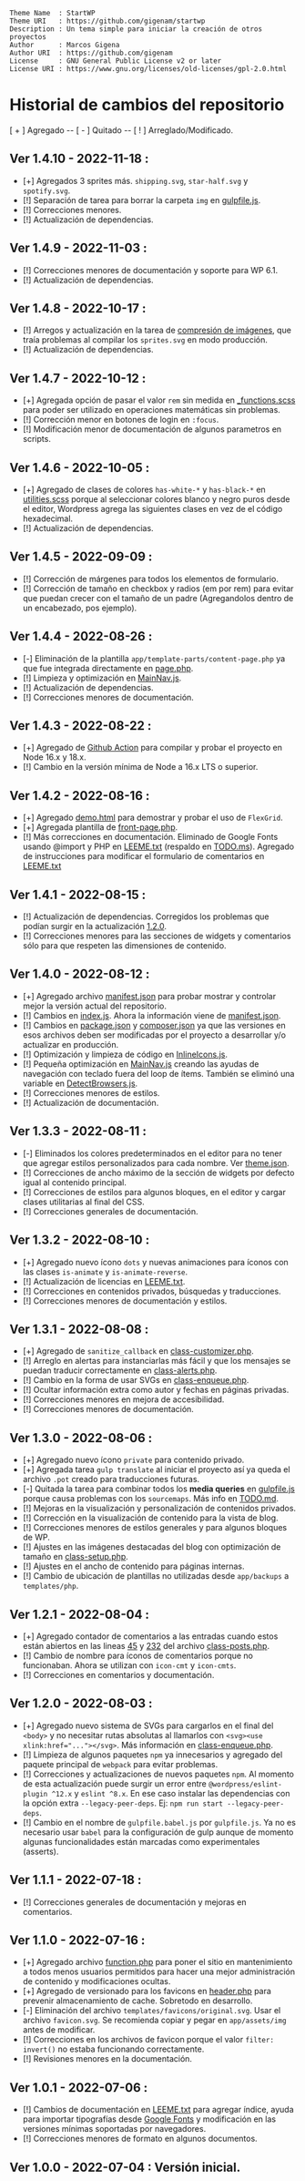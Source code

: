 ```
Theme Name  : StartWP
Theme URI   : https://github.com/gigenam/startwp
Description : Un tema simple para iniciar la creación de otros proyectos
Author      : Marcos Gigena
Author URI  : https://github.com/gigenam
License     : GNU General Public License v2 or later
License URI : https://www.gnu.org/licenses/old-licenses/gpl-2.0.html
```

# Historial de cambios del repositorio

[ + ] Agregado -- [ - ] Quitado -- [ ! ] Arreglado/Modificado.

## Ver 1.4.10 - 2022-11-18 :

- [+] Agregados 3 sprites más. `shipping.svg`, `star-half.svg` y `spotify.svg`.
- [!] Separación de tarea para borrar la carpeta `img` en [gulpfile.js](gulpfile.js#L102).
- [!] Correcciones menores.
- [!] Actualización de dependencias.

## Ver 1.4.9 - 2022-11-03 :

- [!] Correcciones menores de documentación y soporte para WP 6.1.
- [!] Actualización de dependencias.

## Ver 1.4.8 - 2022-10-17 :

- [!] Arregos y actualización en la tarea de [compresión de imágenes](./gulpfile.js#L179),
  que traía problemas al compilar los `sprites.svg` en modo producción.
- [!] Actualización de dependencias.

## Ver 1.4.7 - 2022-10-12 :

- [+] Agregada opción de pasar el valor `rem` sin medida en
  [\_functions.scss](app/assets/scss/abstracts/_functions.scss#L13) para poder
  ser utilizado en operaciones matemáticas sin problemas.
- [!] Corrección menor en botones de login en `:focus`.
- [!] Modificación menor de documentación de algunos parametros en scripts.

## Ver 1.4.6 - 2022-10-05 :

- [+] Agregado de clases de colores `has-white-*` y `has-black-*` en
  [utilities.scss](app/assets/scss/base/_utilities.scss#L279) porque al seleccionar
  colores blanco y negro puros desde el editor, Wordpress agrega las siguientes
  clases en vez de el código hexadecimal.
- [!] Actualización de dependencias.

## Ver 1.4.5 - 2022-09-09 :

- [!] Corrección de márgenes para todos los elementos de formulario.
- [!] Corrección de tamaño en checkbox y radios (em por rem) para evitar que
  puedan crecer con el tamaño de un padre (Agregandolos dentro de un encabezado,
  pos ejemplo).

## Ver 1.4.4 - 2022-08-26 :

- [-] Eliminación de la plantilla `app/template-parts/content-page.php` ya que
  fue integrada directamente en [page.php](app/page.php).
- [!] Limpieza y optimización en [MainNav.js](app/assets/js/components/MainNav.js).
- [!] Actualización de dependencias.
- [!] Correcciones menores de documentación.

## Ver 1.4.3 - 2022-08-22 :

- [+] Agregado de [Github Action](.github/workflows/build.yml) para compilar y
  probar el proyecto en Node 16.x y 18.x.
- [!] Cambio en la versión mínima de Node a 16.x LTS o superior.

## Ver 1.4.2 - 2022-08-16 :

- [+] Agregado [demo.html](app/assets/scss/flexgrid/demo.html) para demostrar y
  probar el uso de `FlexGrid`.
- [+] Agregada plantilla de [front-page.php](/templates/php/front-page.php).
- [!] Más correcciones en documentación. Eliminado de Google Fonts usando
  @import y PHP en [LEEME.txt](app/LEEME.txt) (respaldo en [TODO.ms](TODO.md)).
  Agregado de instrucciones para modificar el formulario de comentarios en
  [LEEME.txt](app/LEEME.txt#L177)

## Ver 1.4.1 - 2022-08-15 :

- [!] Actualización de dependencias. Corregidos los problemas que podían surgir
  en la actualización [1.2.0](#ver-120---2022-08-03).
- [!] Correcciones menores para las secciones de widgets y comentarios sólo para
  que respeten las dimensiones de contenido.

## Ver 1.4.0 - 2022-08-12 :

- [+] Agregado archivo [manifest.json](manifest.json) para probar mostrar y
  controlar mejor la versión actual del repositorio.
- [!] Cambios en [index.js](index.js). Ahora la información viene de [manifest.json](manifest.json).
- [!] Cambios en [package.json](package.json) y [composer.json](composer.json)
  ya que las versiones en esos archivos deben ser modificadas por el proyecto a
  desarrollar y/o actualizar en producción.
- [!] Optimización y limpieza de código en [InlineIcons.js](app/assets/js/utilities/InlineIcons.js).
- [!] Pequeña optimización en [MainNav.js](app/assets/js/components/MainNav.js)
  creando las ayudas de navegación con teclado fuera del loop de ítems. También
  se eliminó una variable en [DetectBrowsers.js](app/assets/js/utilities/DetectBrowsers.js).
- [!] Correcciones menores de estilos.
- [!] Actualización de documentación.

## Ver 1.3.3 - 2022-08-11 :

- [-] Eliminados los colores predeterminados en el editor para no tener que
  agregar estilos personalizados para cada nombre. Ver [theme.json](app/theme.json#L10).
- [!] Correcciones de ancho máximo de la sección de widgets por defecto igual al
  contenido principal.
- [!] Correcciones de estilos para algunos bloques, en el editor y cargar clases
  utilitarias al final del CSS.
- [!] Correcciones generales de documentación.

## Ver 1.3.2 - 2022-08-10 :

- [+] Agregado nuevo ícono `dots` y nuevas animaciones para íconos con las clases
  `is-animate` y `is-animate-reverse`.
- [!] Actualización de licencias en [LEEME.txt](app/LEEME.txt#L219).
- [!] Correcciones en contenidos privados, búsquedas y traducciones.
- [!] Correcciones menores de documentación y estilos.

## Ver 1.3.1 - 2022-08-08 :

- [+] Agregado de `sanitize_callback` en [class-customizer.php](app/inc/custom/class-customizer.php#L53).
- [!] Arreglo en alertas para instanciarlas más fácil y que los mensajes se puedan
  traducir correctamente en [class-alerts.php](app/inc/setup/class-alerts.php#L123).
- [!] Cambio en la forma de usar SVGs en [class-enqueue.php](app/inc/core/class-enqueue.php#L74).
- [!] Ocultar información extra como autor y fechas en páginas privadas.
- [!] Correcciones menores en mejora de accesibilidad.
- [!] Correcciones menores de documentación.

## Ver 1.3.0 - 2022-08-06 :

- [+] Agregado nuevo ícono `private` para contenido privado.
- [+] Agregada tarea `gulp translate` al iniciar el proyecto así ya queda el
  archivo `.pot` creado para traducciones futuras.
- [-] Quitada la tarea para combinar todos los **media queries** en [gulpfile.js](./gulpfile.js#L98)
  porque causa problemas con los `sourcemaps`. Más info en [TODO.md](./TODO.md#L19).
- [!] Mejoras en la visualización y personalización de contenidos privados.
- [!] Corrección en la visualización de contenido para la vista de blog.
- [!] Correcciones menores de estilos generales y para algunos bloques de WP.
- [!] Ajustes en las imágenes destacadas del blog con optimización de tamaño en
  [class-setup.php](app/inc/core/class-setup.php#L82).
- [!] Ajustes en el ancho de contenido para páginas internas.
- [!] Cambio de ubicación de plantillas no utilizadas desde `app/backups` a `templates/php`.

## Ver 1.2.1 - 2022-08-04 :

- [+] Agregado contador de comentarios a las entradas cuando estos están abiertos
  en las lineas [45](app/inc/setup/class-posts.php#L45) y [232](app/inc/setup/class-posts.php#L232)
  del archivo [class-posts.php](app/inc/setup/class-posts.php).
- [!] Cambio de nombre para íconos de comentarios porque no funcionaban. Ahora
  se utilizan con `icon-cmt` y `icon-cmts`.
- [!] Correcciones en comentarios y documentación.

## Ver 1.2.0 - 2022-08-03 :

- [+] Agregado nuevo sistema de SVGs para cargarlos en el final del `<body>` y no
  necesitar rutas absolutas al llamarlos con `<svg><use xlink:href="..."></svg>`.
  Más información en [class-enqueue.php](app/inc/core/class-enqueue.php#L75).
- [!] Limpieza de algunos paquetes `npm` ya innecesarios y agregado del paquete
  principal de `webpack` para evitar problemas.
- [!] Correcciones y actualizaciones de nuevos paquetes `npm`. Al momento de esta
  actualización puede surgir un error entre `@wordpress/eslint-plugin ^12.x` y
  `eslint ^8.x`. En ese caso instalar las dependencias con la opción extra
  `--legacy-peer-deps`. Ej: `npm run start --legacy-peer-deps`.
- [!] Cambio en el nombre de `gulpfile.babel.js` por `gulpfile.js`. Ya no es
  necesario usar `babel` para la configuración de gulp aunque de momento algunas
  funcionalidades están marcadas como experimentales (asserts).

## Ver 1.1.1 - 2022-07-18 :

- [!] Correcciones generales de documentación y mejoras en comentarios.

## Ver 1.1.0 - 2022-07-16 :

- [+] Agregado archivo [function.php](maintenance/function.php) para poner el
  sitio en mantenimiento a todos menos usuarios permitidos para hacer una mejor
  administración de contenido y modificaciones ocultas.
- [+] Agregado de versionado para los favicons en [header.php](app/header.php#L18)
  para prevenir almacenamiento de cache. Sobretodo en desarrollo.
- [-] Eliminación del archivo `templates/favicons/original.svg`. Usar el archivo
  `favicon.svg`. Se recomienda copiar y pegar en `app/assets/img` antes de modificar.
- [!] Correcciones en los archivos de favicon porque el valor `filter: invert()`
  no estaba funcionando correctamente.
- [!] Revisiones menores en la documentación.

## Ver 1.0.1 - 2022-07-06 :

- [!] Cambios de documentación en [LEEME.txt](./app/LEEME.txt) para agregar
  índice, ayuda para importar tipografías desde [Google Fonts](https://fonts.google.com)
  y modificación en las versiones mínimas soportadas por navegadores.
- [!] Correcciones menores de formato en algunos documentos.

## Ver 1.0.0 - 2022-07-04 : Versión inicial.
